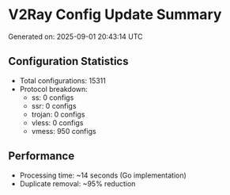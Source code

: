 # V2Ray Config Update Summary
Generated on: 2025-09-01 20:43:14 UTC

## Configuration Statistics
- Total configurations: 15311
- Protocol breakdown:
  - ss: 0 configs
  - ssr: 0 configs
  - trojan: 0 configs
  - vless: 0 configs
  - vmess: 950 configs

## Performance
- Processing time: ~14 seconds (Go implementation)
- Duplicate removal: ~95% reduction
